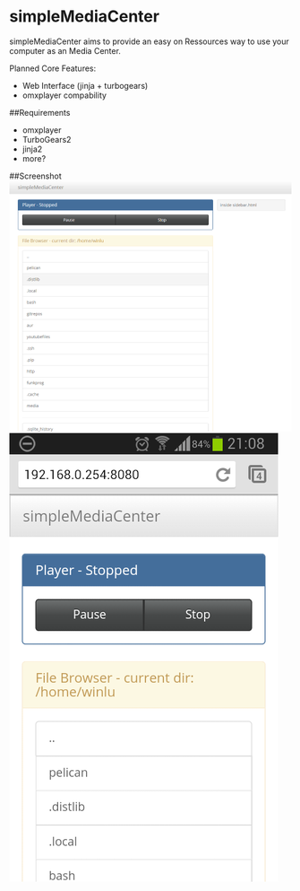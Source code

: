 simpleMediaCenter
=================

simpleMediaCenter aims to provide an easy on Ressources way to use your computer as an Media Center. 

Planned Core Features:
+ Web Interface (jinja + turbogears)
+ omxplayer compability

##Requirements
+ omxplayer
+ TurboGears2
+ jinja2
+ more?

##Screenshot
![index Screenshot V0.3](./docs/screen_index_0_3.PNG)
![index Screenshot V0.3](./docs/screen_mobile_index_0_3.png)

 
